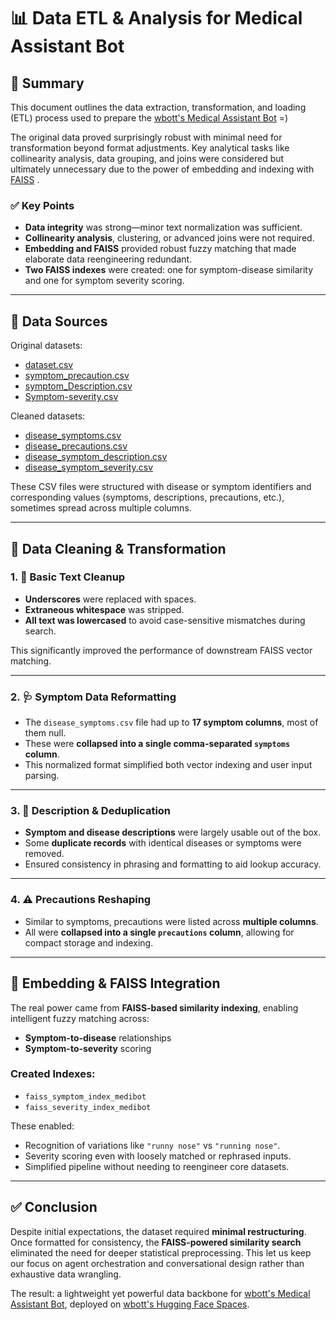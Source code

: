 # 📊 Data ETL & Analysis for Medical Assistant Bot

## 🧾 Summary

This document outlines the data extraction, transformation, and loading (ETL) process used to prepare the [wbott's Medical Assistant Bot](https://github.com/wbott/medical-assistant-bot) =) 

The original data proved surprisingly robust with minimal need for transformation beyond format adjustments. Key analytical tasks like collinearity analysis, data grouping, and joins were considered but ultimately unnecessary due to the power of embedding and indexing with [FAISS](https://github.com/facebookresearch/faiss)
.

### ✅ Key Points
- **Data integrity** was strong—minor text normalization was sufficient.
- **Collinearity analysis**, clustering, or advanced joins were not required.
- **Embedding and FAISS** provided robust fuzzy matching that made elaborate data reengineering redundant.
- **Two FAISS indexes** were created: one for symptom-disease similarity and one for symptom severity scoring.

---

## 📁 Data Sources

Original datasets:
- [dataset.csv](../data/original/dataset.csv)
- [symptom_precaution.csv](../data/original/symptom_precaution.csv)
- [symptom_Description.csv](../data/original/symptom_Description.csv)
- [Symptom-severity.csv](../data/original/Symptom-severity.csv)

Cleaned datasets:
- [disease_symptoms.csv](../data/original/disease_symptoms.csv)
- [disease_precautions.csv](../data/original/disease_precautions.csv)
- [disease_symptom_description.csv](../data/original/disease_symptom_description.csv)
- [disease_symptom_severity.csv](../data/original/disease_symptom_severity.csv)


These CSV files were structured with disease or symptom identifiers and corresponding values (symptoms, descriptions, precautions, etc.), sometimes spread across multiple columns.

---

## 🧼 Data Cleaning & Transformation

### 1. 🧹 Basic Text Cleanup
- **Underscores** were replaced with spaces.
- **Extraneous whitespace** was stripped.
- **All text was lowercased** to avoid case-sensitive mismatches during search.

This significantly improved the performance of downstream FAISS vector matching.

---

### 2. 🩺 Symptom Data Reformatting
- The `disease_symptoms.csv` file had up to **17 symptom columns**, most of them null.
- These were **collapsed into a single comma-separated `symptoms` column**.
- This normalized format simplified both vector indexing and user input parsing.

---

### 3. 📜 Description & Deduplication
- **Symptom and disease descriptions** were largely usable out of the box.
- Some **duplicate records** with identical diseases or symptoms were removed.
- Ensured consistency in phrasing and formatting to aid lookup accuracy.

---

### 4. ⚠️ Precautions Reshaping
- Similar to symptoms, precautions were listed across **multiple columns**.
- All were **collapsed into a single `precautions` column**, allowing for compact storage and indexing.

---

## 🧠 Embedding & FAISS Integration

The real power came from **FAISS-based similarity indexing**, enabling intelligent fuzzy matching across:

- **Symptom-to-disease** relationships
- **Symptom-to-severity** scoring

### Created Indexes:
- `faiss_symptom_index_medibot`
- `faiss_severity_index_medibot`

These enabled:
- Recognition of variations like `"runny nose"` vs `"running nose"`.
- Severity scoring even with loosely matched or rephrased inputs.
- Simplified pipeline without needing to reengineer core datasets.

---

## ✅ Conclusion

Despite initial expectations, the dataset required **minimal restructuring**. Once formatted for consistency, the **FAISS-powered similarity search** eliminated the need for deeper statistical preprocessing. This let us keep our focus on agent orchestration and conversational design rather than exhaustive data wrangling.

The result: a lightweight yet powerful data backbone for [wbott's Medical Assistant Bot](https://github.com/wbott/medical-assistant-bot), deployed on [wbott's Hugging Face Spaces](https://huggingface.co/spaces/bott-wa/medical-assistant-bot).

